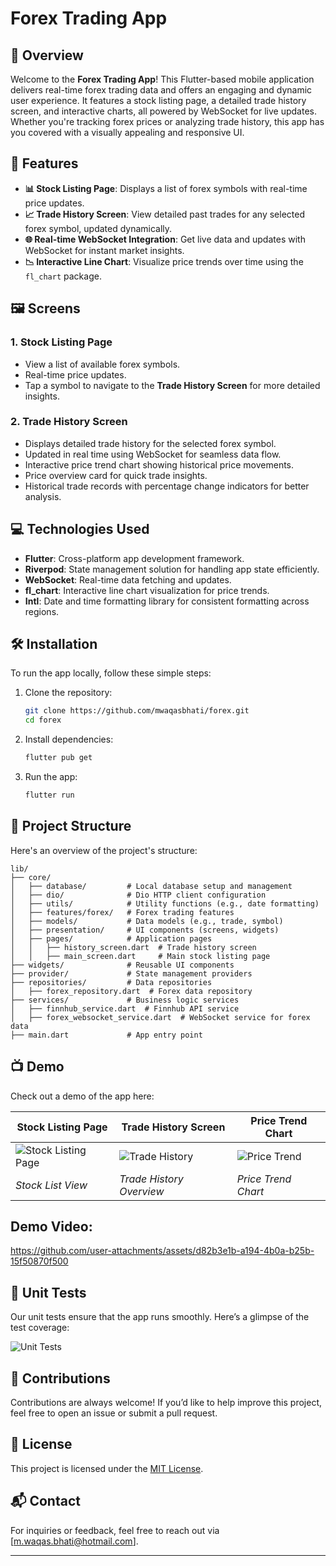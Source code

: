 # Forex Trading App

## 🚀 Overview
Welcome to the **Forex Trading App**! This Flutter-based mobile application delivers real-time forex trading data and offers an engaging and dynamic user experience. It features a stock listing page, a detailed trade history screen, and interactive charts, all powered by WebSocket for live updates. Whether you're tracking forex prices or analyzing trade history, this app has you covered with a visually appealing and responsive UI.

## 📱 Features
- **📊 Stock Listing Page**: Displays a list of forex symbols with real-time price updates.
- **📈 Trade History Screen**: View detailed past trades for any selected forex symbol, updated dynamically.
- **🌐 Real-time WebSocket Integration**: Get live data and updates with WebSocket for instant market insights.
- **📉 Interactive Line Chart**: Visualize price trends over time using the `fl_chart` package.


## 🖼️ Screens
### 1. **Stock Listing Page**
- View a list of available forex symbols.
- Real-time price updates.
- Tap a symbol to navigate to the **Trade History Screen** for more detailed insights.

### 2. **Trade History Screen**
- Displays detailed trade history for the selected forex symbol.
- Updated in real time using WebSocket for seamless data flow.
- Interactive price trend chart showing historical price movements.
- Price overview card for quick trade insights.
- Historical trade records with percentage change indicators for better analysis.

## 💻 Technologies Used
- **Flutter**: Cross-platform app development framework.
- **Riverpod**: State management solution for handling app state efficiently.
- **WebSocket**: Real-time data fetching and updates.
- **fl_chart**: Interactive line chart visualization for price trends.
- **Intl**: Date and time formatting library for consistent formatting across regions.

## 🛠️ Installation

To run the app locally, follow these simple steps:

1. Clone the repository:
   ```sh
   git clone https://github.com/mwaqasbhati/forex.git
   cd forex
   ```

2. Install dependencies:
   ```sh
   flutter pub get
   ```

3. Run the app:
   ```sh
   flutter run
   ```

## 📂 Project Structure
Here's an overview of the project's structure:
```
lib/
├── core/
│   ├── database/         # Local database setup and management
│   ├── dio/              # Dio HTTP client configuration
│   ├── utils/            # Utility functions (e.g., date formatting)
│   ├── features/forex/   # Forex trading features
│   ├── models/           # Data models (e.g., trade, symbol)
│   ├── presentation/     # UI components (screens, widgets)
│   ├── pages/            # Application pages
│   │   ├── history_screen.dart  # Trade history screen
│   │   ├── main_screen.dart     # Main stock listing page
├── widgets/              # Reusable UI components
├── provider/             # State management providers
├── repositories/         # Data repositories
│   ├── forex_repository.dart  # Forex data repository
├── services/             # Business logic services
│   ├── finnhub_service.dart  # Finnhub API service
│   ├── forex_websocket_service.dart  # WebSocket service for forex data
├── main.dart             # App entry point
```

## 📺 Demo
Check out a demo of the app here:

|  **Stock Listing Page**  | **Trade History Screen**  | **Price Trend Chart**  |
|--------------------------|---------------------------|------------------------|
| ![Stock Listing Page](https://github.com/user-attachments/assets/72f12fc8-9c13-4687-8429-2bb8ff21ab20) | ![Trade History](https://github.com/user-attachments/assets/cc810733-81b7-4126-8d75-dbdcb3e60697) | ![Price Trend](https://github.com/user-attachments/assets/ab488f0a-e813-4016-89bd-495cf3bfbfea) |
| *Stock List View*        | *Trade History Overview*  | *Price Trend Chart*    |


## Demo Video:


https://github.com/user-attachments/assets/d82b3e1b-a194-4b0a-b25b-15f50870f500



## 🔧 Unit Tests
Our unit tests ensure that the app runs smoothly. Here’s a glimpse of the test coverage:

![Unit Tests](https://github.com/user-attachments/assets/675ecb73-d82e-47c2-a41f-ebb04d913730)

## 🤝 Contributions
Contributions are always welcome! If you’d like to help improve this project, feel free to open an issue or submit a pull request.

## 📝 License
This project is licensed under the [MIT License](LICENSE).



## 📬 Contact
For inquiries or feedback, feel free to reach out via [m.waqas.bhati@hotmail.com].

---
